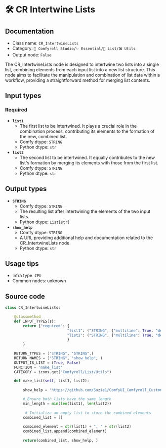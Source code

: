# 🛠️ CR Intertwine Lists
## Documentation
- Class name: `CR_IntertwineLists`
- Category: `🧩 Comfyroll Studio/✨ Essential/📜 List/🛠️ Utils`
- Output node: `False`

The CR_IntertwineLists node is designed to intertwine two lists into a single list, combining elements from each input list into a new list structure. This node aims to facilitate the manipulation and combination of list data within a workflow, providing a straightforward method for merging list contents.
## Input types
### Required
- **`list1`**
    - The first list to be intertwined. It plays a crucial role in the combination process, contributing its elements to the formation of the new, combined list.
    - Comfy dtype: `STRING`
    - Python dtype: `str`
- **`list2`**
    - The second list to be intertwined. It equally contributes to the new list's formation by merging its elements with those from the first list.
    - Comfy dtype: `STRING`
    - Python dtype: `str`
## Output types
- **`STRING`**
    - Comfy dtype: `STRING`
    - The resulting list after intertwining the elements of the two input lists.
    - Python dtype: `List[str]`
- **`show_help`**
    - Comfy dtype: `STRING`
    - A URL providing additional help and documentation related to the CR_IntertwineLists node.
    - Python dtype: `str`
## Usage tips
- Infra type: `CPU`
- Common nodes: unknown


## Source code
```python
class CR_IntertwineLists:

    @classmethod
    def INPUT_TYPES(s):
        return {"required": {
                            "list1": ("STRING", {"multiline": True, "default": "", "forceInput": True}),
                            "list2": ("STRING", {"multiline": True, "default": "", "forceInput": True}),
                            }              
        }
        
    RETURN_TYPES = ("STRING", "STRING",)
    RETURN_NAMES = ("STRING", "show_help", )  
    OUTPUT_IS_LIST = (True, False)      
    FUNCTION = 'make_list'
    CATEGORY = icons.get("Comfyroll/List/Utils")

    def make_list(self, list1, list2):
           
        show_help = "https://github.com/Suzie1/ComfyUI_Comfyroll_CustomNodes/wiki/List-Nodes#cr-intertwine-lists"      

        # Ensure both lists have the same length
        min_length = min(len(list1), len(list2))
        
         # Initialize an empty list to store the combined elements
        combined_list = []
        
        combined_element = str(list1) + ", " + str(list2)
        combined_list.append(combined_element)
        
        return(combined_list, show_help, )            

```
